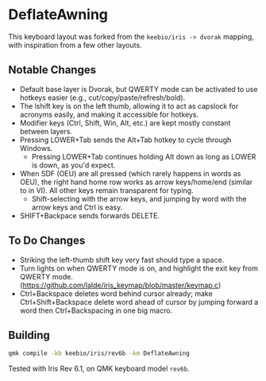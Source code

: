 # DeflateAwning

This keyboard layout was forked from the `keebio/iris -> dvorak` mapping, with inspiration from a few other layouts.

## Notable Changes
* Default base layer is Dvorak, but QWERTY mode can be activated to use hotkeys easier (e.g., cut/copy/paste/refresh/bold).
* The lshift key is on the left thumb, allowing it to act as capslock for acronyms easily, and making it accessible for hotkeys.
* Modifier keys (Ctrl, Shift, Win, Alt, etc.) are kept mostly constant between layers.
* Pressing LOWER+Tab sends the Alt+Tab hotkey to cycle through Windows.
    * Pressing LOWER+Tab continues holding Alt down as long as LOWER is down, as you'd expect.
* When SDF (OEU) are all pressed (which rarely happens in words as OEU), the right hand home row works as arrow keys/home/end (similar to in VI). All other keys remain transparent for typing.
    * Shift-selecting with the arrow keys, and jumping by word with the arrow keys and Ctrl is easy.
* SHIFT+Backpace sends forwards DELETE.

## To Do Changes
* Striking the left-thumb shift key very fast should type a space.
* Turn lights on when QWERTY mode is on, and highlight the exit key from QWERTY mode. (https://github.com/lalde/iris_keymap/blob/master/keymap.c)
* Ctrl+Backspace deletes word behind cursor already; make Ctrl+Shift+Backspace delete word ahead of cursor by jumping forward a word then Ctrl+Backspacing in one big macro.

## Building

```bash
qmk compile -kb keebio/iris/rev6b -km DeflateAwning
```

Tested with Iris Rev 6.1, on QMK keyboard model `rev6b`.
